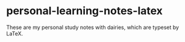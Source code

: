 # personal-learning-notes-latex
These are my personal study notes with dairies, which are typeset by LaTeX.
